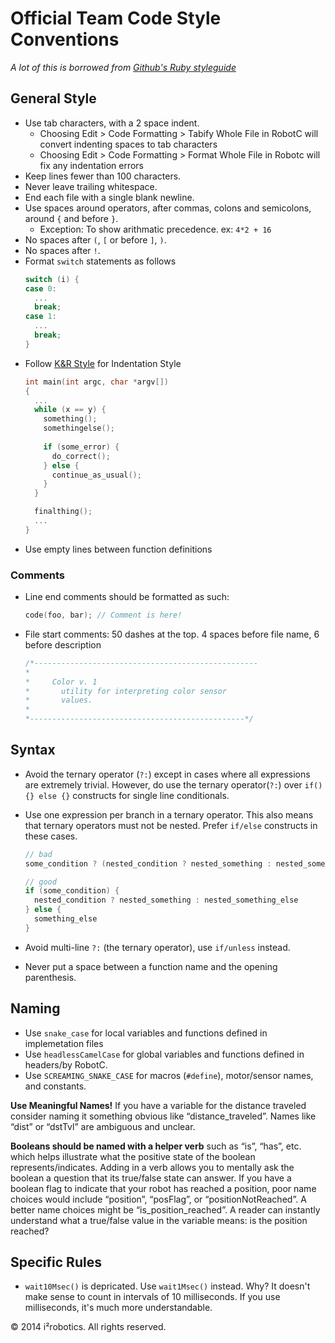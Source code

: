 # Official Team Code Style Conventions
*A lot of this is borrowed from [Github's Ruby styleguide](https://github.com/styleguide/ruby)*

## General Style

- Use tab characters, with a 2 space indent. 
  - Choosing Edit > Code Formatting > Tabify Whole File in RobotC will convert indenting spaces to tab characters
  - Choosing Edit > Code Formatting > Format Whole File in Robotc will fix any indentation errors
- Keep lines fewer than 100 characters.
- Never leave trailing whitespace.
- End each file with a single blank newline.
- Use spaces around operators, after commas, colons and semicolons, around `{` and before `}`.
  - Exception: To show arithmatic precedence. ex: `4*2 + 16`
- No spaces after `(`, `[` or before `]`, `)`.
- No spaces after `!`.
- Format `switch` statements as follows
  ```c
  switch (i) {
  case 0:
    ...
    break;
  case 1:
    ...
    break;
  }
  ``` 
- Follow [K&R Style](http://en.wikipedia.org/wiki/Indent_style#K.26R_style) for Indentation Style
  ```c
  int main(int argc, char *argv[])
  {
    ...
    while (x == y) {
      something();
      somethingelse();
 
      if (some_error) {
        do_correct();
      } else {
        continue_as_usual();
      }
    }

    finalthing();
    ...
  }
  ```
- Use empty lines between function definitions

### Comments

- Line end comments should be formatted as such:
  ```c
  code(foo, bar); // Comment is here!
  ```
- File start comments: 50 dashes at the top. 4 spaces before file name, 6 before description
  ```c
  /*--------------------------------------------------
  *
  *	    Color v. 1
  *	      utility for interpreting color sensor
  *	      values.
  *
  *------------------------------------------------*/
  ```

## Syntax

- Avoid the ternary operator (`?:`) except in cases where all expressions are extremely trivial. However, do use the ternary operator(`?:`) over `if() {} else {}` constructs for single line conditionals.
- Use one expression per branch in a ternary operator. This also means that ternary operators must not be nested. Prefer `if/else` constructs in these cases.

  ```c
  // bad
  some_condition ? (nested_condition ? nested_something : nested_something_else) : something_else

  // good
  if (some_condition) {
    nested_condition ? nested_something : nested_something_else
  } else {
    something_else
  }
  ```
- Avoid multi-line `?:` (the ternary operator), use `if/unless` instead.
- Never put a space between a function name and the opening parenthesis.

## Naming

- Use `snake_case` for local variables and functions defined in implemetation files
- Use `headlessCamelCase` for global variables and functions defined in headers/by RobotC.
- Use `SCREAMING_SNAKE_CASE` for macros (`#define`), motor/sensor names, and constants.

**Use Meaningful Names!**
If you have a variable for the distance traveled consider naming it something obvious like “distance_traveled”.  Names like “dist” or “dstTvl” are ambiguous and unclear.

**Booleans should be named with a helper verb**
such as “is”, “has”, etc. which helps illustrate what the positive state of the boolean represents/indicates.  Adding in a verb allows you to mentally ask the boolean a question that its true/false state can answer.  If you have a boolean flag to indicate that your robot has reached a position, poor name choices would include “position”, “posFlag”, or “positionNotReached”.  A better name choices might be “is_position_reached”.  A reader can instantly understand what a true/false value in the variable means:  is the position reached?

## Specific Rules

- `wait10Msec()` is depricated. Use `wait1Msec()` instead. Why? It doesn't make sense to count in intervals of 10 milliseconds. If you use milliseconds, it's much more understandable. 

&copy; 2014 i²robotics. All rights reserved.
